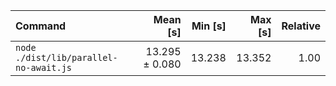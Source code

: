 | Command | Mean [s] | Min [s] | Max [s] | Relative |
|:---|---:|---:|---:|---:|
| `node ./dist/lib/parallel-no-await.js` | 13.295 ± 0.080 | 13.238 | 13.352 | 1.00 |
